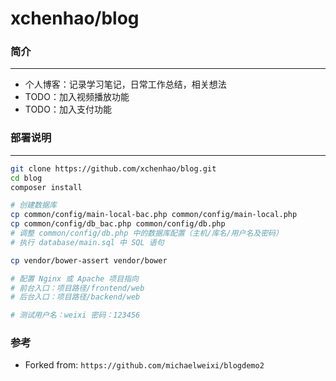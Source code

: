 xchenhao/blog
===

### 简介
----
- 个人博客：记录学习笔记，日常工作总结，相关想法
- TODO：加入视频播放功能
- TODO：加入支付功能

### 部署说明
---

```sh
git clone https://github.com/xchenhao/blog.git
cd blog
composer install

# 创建数据库
cp common/config/main-local-bac.php common/config/main-local.php
cp common/config/db_bac.php common/config/db.php
# 调整 common/config/db.php 中的数据库配置（主机/库名/用户名及密码）
# 执行 database/main.sql 中 SQL 语句

cp vendor/bower-assert vendor/bower

# 配置 Nginx 或 Apache 项目指向
# 前台入口：项目路径/frontend/web
# 后台入口：项目路径/backend/web

# 测试用户名：weixi 密码：123456
```

### 参考
- Forked from: `https://github.com/michaelweixi/blogdemo2`

